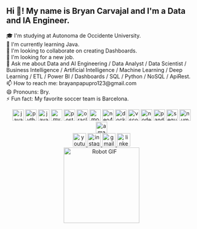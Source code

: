 <h2 align="left">Hi 👋! My name is Bryan Carvajal and I'm a Data and IA Engineer.</h2>

<p align="left">
  🎓 I'm studying at Autonoma de Occidente University.<br>
  🌱 I'm currently learning Java.<br>
  🤝 I'm looking to collaborate on creating Dashboards.<br>
  🤔 I'm looking for a new job.<br>
  💬 Ask me about Data and AI Engineering / Data Analyst / Data Scientist / Business Intelligence / Artificial Intelligence / Machine Learning / Deep Learning / ETL / Power BI / Dashboards / SQL / Python / NoSQL / ApiRest.<br>
  📫 How to reach me: brayanpapupro123@gmail.com<br>
  😄 Pronouns: Bry.<br>
  ⚡ Fun fact: My favorite soccer team is Barcelona.
</p>

<div align="center">
  <img src="https://cdn.jsdelivr.net/gh/devicons/devicon/icons/javascript/javascript-original.svg" height="30" alt="javascript logo" />
  <img src="https://cdn.jsdelivr.net/gh/devicons/devicon/icons/python/python-original.svg" height="30" alt="python logo" />
  <img src="https://cdn.jsdelivr.net/gh/devicons/devicon/icons/java/java-original.svg" height="30" alt="java logo" />
  <img src="https://cdn.jsdelivr.net/gh/devicons/devicon/icons/mysql/mysql-original.svg" height="30" alt="mysql logo" />
  <img src="https://cdn.jsdelivr.net/gh/devicons/devicon/icons/postgresql/postgresql-original.svg" height="30" alt="postgresql logo" />
  <img src="https://cdn.jsdelivr.net/gh/devicons/devicon/icons/oracle/oracle-original.svg" height="30" alt="oracle logo" />
  <img src="https://cdn.jsdelivr.net/gh/devicons/devicon/icons/mongodb/mongodb-original.svg" height="30" alt="mongodb logo" />
  <img src="https://cdn.jsdelivr.net/gh/devicons/devicon/icons/neo4j/neo4j-original.svg" height="30" alt="neo4j logo" />
  <img src="https://cdn.jsdelivr.net/gh/devicons/devicon/icons/docker/docker-original.svg" height="30" alt="docker logo" />
  <img src="https://cdn.jsdelivr.net/gh/devicons/devicon/icons/vscode/vscode-original.svg" height="30" alt="vscode logo" />
  <img src="https://cdn.jsdelivr.net/gh/devicons/devicon/icons/nodejs/nodejs-original.svg" height="30" alt="nodejs logo" />
  <img src="https://cdn.jsdelivr.net/gh/devicons/devicon/icons/pandas/pandas-original.svg" height="30" alt="pandas logo" />
  <img src="https://cdn.jsdelivr.net/gh/devicons/devicon/icons/sequelize/sequelize-original.svg" height="30" alt="sequelize logo" />
  <img src="https://cdn.jsdelivr.net/gh/devicons/devicon/icons/numpy/numpy-original.svg" height="30" alt="numpy logo" />
  <img src="https://cdn.jsdelivr.net/gh/devicons/devicon/icons/amazonwebservices/amazonwebservices-line-wordmark.svg" height="30" alt="amazon web services logo" />
</div>

<div align="center">
  <a href="http://www.youtube.com/@Bray2406" target="_blank">
    <img src="https://img.shields.io/static/v1?message=Youtube&logo=youtube&label=&color=FF0000&logoColor=white&labelColor=&style=for-the-badge" height="35" alt="youtube logo" />
  </a>
  <a href="https://instagram.com/bryan_burbano024" target="_blank">
    <img src="https://img.shields.io/static/v1?message=Instagram&logo=instagram&label=&color=E4405F&logoColor=white&labelColor=&style=for-the-badge" height="35" alt="instagram logo" />
  </a>
  <a href="mailto:brayanpapupro123@gmail.com" target="_blank">
    <img src="https://img.shields.io/static/v1?message=Gmail&logo=gmail&label=&color=D14836&logoColor=white&labelColor=&style=for-the-badge" height="35" alt="gmail logo" />
  </a>
  <a href="https://linkedin.com/in/bryanburbanocarvajal" target="_blank">
    <img src="https://img.shields.io/static/v1?message=LinkedIn&logo=linkedin&label=&color=0077B5&logoColor=white&labelColor=&style=for-the-badge" height="35" alt="linkedin logo" />
  </a>
</div>

<div align="center">
  <img src="https://th.bing.com/th/id/R.70f2cb767924d3744a48b58d090a7505?rik=yoboGzVanDm2CQ&riu=http%3a%2f%2f1.bp.blogspot.com%2f-v5kigKQTTQ8%2fUGw7WXlaG2I%2fAAAAAAAABcY%2fJmOa-rVq8Cc%2fs1600%2fyorobot2.gif&ehk=pvN5Xobfdxe9IQvjr3P3XtWAc7gaqShqEk9r6ilmPxw%3d&risl=&pid=ImgRaw&r=0" alt="Robot GIF" height="200" />
</div>

